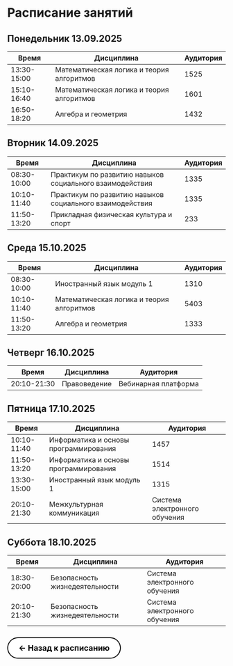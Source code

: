 # Расписание занятий

## Понедельник 13.09.2025

| Время | Дисциплина | Аудитория |
|-------|------------|-----------|
| 13:30-15:00 | Математическая логика и теория алгоритмов | 1525 |
| 15:10-16:40 | Математическая логика и теория алгоритмов | 1601 |
| 16:50-18:20 | Алгебра и геометрия | 1432 |

## Вторник 14.09.2025

| Время | Дисциплина | Аудитория |
|-------|------------|-----------|
| 08:30-10:00 | Практикум по развитию навыков социального взаимодействия | 1335 |
| 10:10-11:40 | Практикум по развитию навыков социального взаимодействия | 1335 |
| 11:50-13:20 | Прикладная физическая культура и спорт | 233 |

## Среда 15.10.2025

| Время | Дисциплина | Аудитория |
|-------|------------|-----------|
| 08:30-10:00 | Иностранный язык модуль 1 | 1310 |
| 10:10-11:40 | Математическая логика и теория алгоритмов | 5403 |
| 11:50-13:20 | Алгебра и геометрия | 1333 |

## Четверг 16.10.2025

| Время | Дисциплина | Аудитория |
|-------|------------|-----------|
| 20:10-21:30 | Правоведение | Вебинарная платформа |

## Пятница 17.10.2025

| Время | Дисциплина | Аудитория |
|-------|------------|-----------|
| 10:10-11:40 | Информатика и основы программирования | 1457 |
| 11:50-13:20 | Информатика и основы программирования | 1514 |
| 13:30-15:00 | Иностранный язык модуль 1 | 1315 |
| 20:10-21:30 | Межкультурная коммуникация | Система электронного обучения |

## Суббота 18.10.2025

| Время | Дисциплина | Аудитория |
|-------|------------|-----------|
| 18:30-20:00 | Безопасность жизнедеятельности | Система электронного обучения |
| 20:10-21:30 | Безопасность жизнедеятельности | Система электронного обучения |

<a href="timetables.md" style="display: inline-block; background: white; color: black; padding: 12px 24px; text-decoration: none; border: 2px solid #000; border-radius: 25px; font-size: 18px; font-weight: bold; margin: 10px 0;">← Назад к расписанию</a>